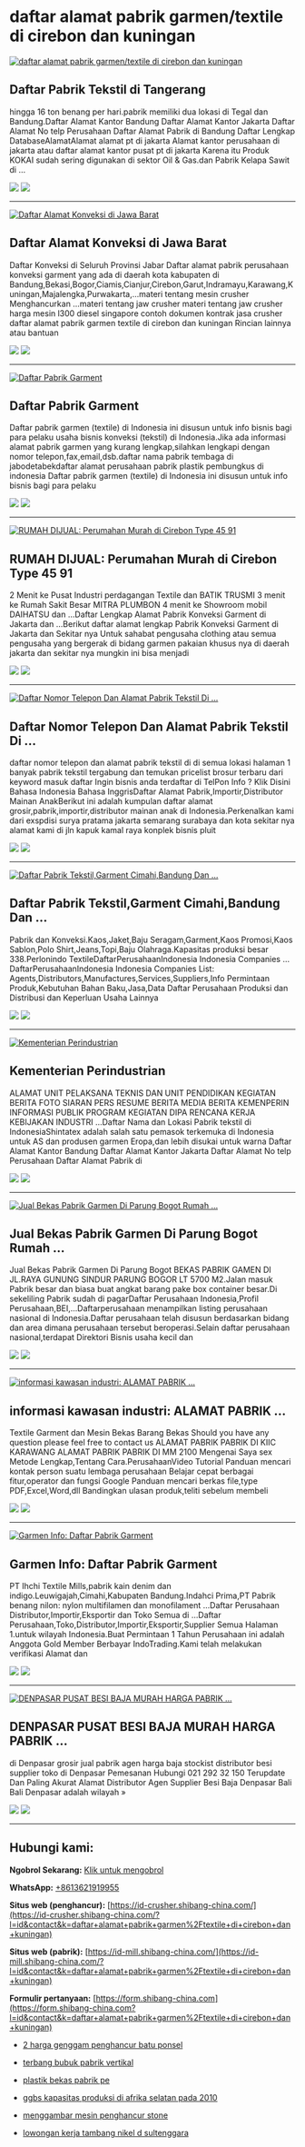 # daftar alamat pabrik garmen/textile di cirebon dan kuningan

<a href="https://swt.shibang-china.com/?l=id&img&k=daftar+alamat+pabrik+garmen%2Ftextile+di+cirebon+dan+kuningan" target="_blank">![daftar alamat pabrik garmen/textile di cirebon dan kuningan](http://static.shibang-china.com/all-800x300/1096.jpg)</a>

## Daftar Pabrik Tekstil di Tangerang
hingga 16 ton benang per hari.pabrik memiliki dua lokasi di Tegal dan Bandung.Daftar Alamat Kantor Bandung Daftar Alamat Kantor Jakarta Daftar Alamat No telp Perusahaan Daftar Alamat Pabrik di Bandung Daftar Lengkap DatabaseAlamatAlamat alamat pt di jakarta Alamat kantor perusahaan di jakarta atau daftar alamat kantor pusat pt di jakarta Karena itu Produk KOKAI sudah sering digunakan di sektor Oil & Gas.dan Pabrik Kelapa Sawit di …


<a href="https://whatsapp.shibangsoft.com/WhatsApp.php" target="_blank" title="WhatsApp">![](http://static.shibang-china.com/icon/whatsapp.png)</a> <a href="https://swt.shibang-china.com/?l=id&icon&k=daftar+alamat+pabrik+garmen%2Ftextile+di+cirebon+dan+kuningan" target="_blank">![](http://static.shibang-china.com/icon/chat-id.png)</a>

---

<a href="https://swt.shibang-china.com/?l=id&img&k=daftar+alamat+pabrik+garmen%2Ftextile+di+cirebon+dan+kuningan" target="_blank">![Daftar Alamat Konveksi di Jawa Barat](http://static.shibang-china.com/all-800x300/233.jpg)</a>

## Daftar Alamat Konveksi di Jawa Barat
Daftar Konveksi di Seluruh Provinsi Jabar Daftar alamat pabrik perusahaan konveksi garment yang ada di daerah kota kabupaten di Bandung,Bekasi,Bogor,Ciamis,Cianjur,Cirebon,Garut,Indramayu,Karawang,Kuningan,Majalengka,Purwakarta,…materi tentang mesin crusher Menghancurkan …materi tentang jaw crusher materi tentang jaw crusher harga mesin l300 diesel singapore contoh dokumen kontrak jasa crusher daftar alamat pabrik garmen textile di cirebon dan kuningan Rincian lainnya atau bantuan


<a href="https://whatsapp.shibangsoft.com/WhatsApp.php" target="_blank" title="WhatsApp">![](http://static.shibang-china.com/icon/whatsapp.png)</a> <a href="https://swt.shibang-china.com/?l=id&icon&k=daftar+alamat+pabrik+garmen%2Ftextile+di+cirebon+dan+kuningan" target="_blank">![](http://static.shibang-china.com/icon/chat-id.png)</a>

---

<a href="https://swt.shibang-china.com/?l=id&img&k=daftar+alamat+pabrik+garmen%2Ftextile+di+cirebon+dan+kuningan" target="_blank">![Daftar Pabrik Garment](http://static.shibang-china.com/all-800x300/58.jpg)</a>

## Daftar Pabrik Garment
Daftar pabrik garmen (textile) di Indonesia ini disusun untuk info bisnis bagi para pelaku usaha bisnis konveksi (tekstil) di Indonesia.Jika ada informasi alamat pabrik garmen yang kurang lengkap,silahkan lengkapi dengan nomor telepon,fax,email,dsb.daftar nama pabrik tembaga di jabodetabekdaftar alamat perusahaan pabrik plastik pembungkus di indonesia Daftar pabrik garmen (textile) di Indonesia ini disusun untuk info bisnis bagi para pelaku


<a href="https://whatsapp.shibangsoft.com/WhatsApp.php" target="_blank" title="WhatsApp">![](http://static.shibang-china.com/icon/whatsapp.png)</a> <a href="https://swt.shibang-china.com/?l=id&icon&k=daftar+alamat+pabrik+garmen%2Ftextile+di+cirebon+dan+kuningan" target="_blank">![](http://static.shibang-china.com/icon/chat-id.png)</a>

---

<a href="https://swt.shibang-china.com/?l=id&img&k=daftar+alamat+pabrik+garmen%2Ftextile+di+cirebon+dan+kuningan" target="_blank">![RUMAH DIJUAL: Perumahan Murah di Cirebon Type 45 91](http://static.shibang-china.com/all-800x300/1153.jpg)</a>

## RUMAH DIJUAL: Perumahan Murah di Cirebon Type 45 91
2 Menit ke Pusat Industri perdagangan Textile dan BATIK TRUSMI 3 menit ke Rumah Sakit Besar MITRA PLUMBON 4 menit ke Showroom mobil DAIHATSU dan …Daftar Lengkap Alamat Pabrik Konveksi Garment di Jakarta dan …Berikut daftar alamat lengkap Pabrik Konveksi Garment di Jakarta dan Sekitar nya Untuk sahabat pengusaha clothing atau semua pengusaha yang bergerak di bidang garmen pakaian khusus nya di daerah jakarta dan sekitar nya mungkin ini bisa menjadi


<a href="https://whatsapp.shibangsoft.com/WhatsApp.php" target="_blank" title="WhatsApp">![](http://static.shibang-china.com/icon/whatsapp.png)</a> <a href="https://swt.shibang-china.com/?l=id&icon&k=daftar+alamat+pabrik+garmen%2Ftextile+di+cirebon+dan+kuningan" target="_blank">![](http://static.shibang-china.com/icon/chat-id.png)</a>

---

<a href="https://swt.shibang-china.com/?l=id&img&k=daftar+alamat+pabrik+garmen%2Ftextile+di+cirebon+dan+kuningan" target="_blank">![Daftar Nomor Telepon Dan Alamat Pabrik Tekstil Di …](http://static.shibang-china.com/all-800x300/1073.jpg)</a>

## Daftar Nomor Telepon Dan Alamat Pabrik Tekstil Di …
daftar nomor telepon dan alamat pabrik tekstil di di semua lokasi halaman 1 banyak pabrik tekstil tergabung dan temukan pricelist brosur terbaru dari keyword masuk daftar Ingin bisnis anda terdaftar di TelPon Info ? Klik Disini Bahasa Indonesia Bahasa InggrisDaftar Alamat Pabrik,Importir,Distributor Mainan AnakBerikut ini adalah kumpulan daftar alamat grosir,pabrik,importir,distributor mainan anak di Indonesia.Perkenalkan kami dari exspdisi surya pratama jakarta semarang surabaya dan kota sekitar nya alamat kami di jln kapuk kamal raya konplek bisnis pluit


<a href="https://whatsapp.shibangsoft.com/WhatsApp.php" target="_blank" title="WhatsApp">![](http://static.shibang-china.com/icon/whatsapp.png)</a> <a href="https://swt.shibang-china.com/?l=id&icon&k=daftar+alamat+pabrik+garmen%2Ftextile+di+cirebon+dan+kuningan" target="_blank">![](http://static.shibang-china.com/icon/chat-id.png)</a>

---

<a href="https://swt.shibang-china.com/?l=id&img&k=daftar+alamat+pabrik+garmen%2Ftextile+di+cirebon+dan+kuningan" target="_blank">![Daftar Pabrik Tekstil,Garment Cimahi,Bandung Dan …](http://static.shibang-china.com/all-800x300/339.jpg)</a>

## Daftar Pabrik Tekstil,Garment Cimahi,Bandung Dan …
Pabrik dan Konveksi.Kaos,Jaket,Baju Seragam,Garment,Kaos Promosi,Kaos Sablon,Polo Shirt,Jeans,Topi,Baju Olahraga.Kapasitas produksi besar 338.Perlonindo TextileDaftarPerusahaanIndonesia Indonesia Companies …DaftarPerusahaanIndonesia Indonesia Companies List: Agents,Distributors,Manufactures,Services,Suppliers,Info Permintaan Produk,Kebutuhan Bahan Baku,Jasa,Data Daftar Perusahaan Produksi dan Distribusi dan Keperluan Usaha Lainnya


<a href="https://whatsapp.shibangsoft.com/WhatsApp.php" target="_blank" title="WhatsApp">![](http://static.shibang-china.com/icon/whatsapp.png)</a> <a href="https://swt.shibang-china.com/?l=id&icon&k=daftar+alamat+pabrik+garmen%2Ftextile+di+cirebon+dan+kuningan" target="_blank">![](http://static.shibang-china.com/icon/chat-id.png)</a>

---

<a href="https://swt.shibang-china.com/?l=id&img&k=daftar+alamat+pabrik+garmen%2Ftextile+di+cirebon+dan+kuningan" target="_blank">![Kementerian Perindustrian](http://static.shibang-china.com/all-800x300/797.jpg)</a>

## Kementerian Perindustrian
ALAMAT UNIT PELAKSANA TEKNIS DAN UNIT PENDIDIKAN KEGIATAN BERITA FOTO SIARAN PERS RESUME BERITA MEDIA BERITA KEMENPERIN INFORMASI PUBLIK PROGRAM KEGIATAN DIPA RENCANA KERJA KEBIJAKAN INDUSTRI …Daftar Nama dan Lokasi Pabrik tekstil di IndonesiaShintatex adalah salah satu pemasok terkemuka di Indonesia untuk AS dan produsen garmen Eropa,dan lebih disukai untuk warna Daftar Alamat Kantor Bandung Daftar Alamat Kantor Jakarta Daftar Alamat No telp Perusahaan Daftar Alamat Pabrik di


<a href="https://whatsapp.shibangsoft.com/WhatsApp.php" target="_blank" title="WhatsApp">![](http://static.shibang-china.com/icon/whatsapp.png)</a> <a href="https://swt.shibang-china.com/?l=id&icon&k=daftar+alamat+pabrik+garmen%2Ftextile+di+cirebon+dan+kuningan" target="_blank">![](http://static.shibang-china.com/icon/chat-id.png)</a>

---

<a href="https://swt.shibang-china.com/?l=id&img&k=daftar+alamat+pabrik+garmen%2Ftextile+di+cirebon+dan+kuningan" target="_blank">![Jual Bekas Pabrik Garmen Di Parung Bogot Rumah …](http://static.shibang-china.com/all-800x300/1489.jpg)</a>

## Jual Bekas Pabrik Garmen Di Parung Bogot Rumah …
Jual Bekas Pabrik Garmen Di Parung Bogot BEKAS PABRIK GAMEN DI JL.RAYA GUNUNG SINDUR PARUNG BOGOR LT 5700 M2.Jalan masuk Pabrik besar dan biasa buat angkat barang pake box container besar.Di sekeliling Pabrik sudah di pagarDaftar Perusahaan Indonesia,Profil Perusahaan,BEI,…Daftarperusahaan menampilkan listing perusahaan nasional di Indonesia.Daftar perusahaan telah disusun berdasarkan bidang dan area dimana perusahaan tersebut beroperasi.Selain daftar perusahaan nasional,terdapat Direktori Bisnis usaha kecil dan


<a href="https://whatsapp.shibangsoft.com/WhatsApp.php" target="_blank" title="WhatsApp">![](http://static.shibang-china.com/icon/whatsapp.png)</a> <a href="https://swt.shibang-china.com/?l=id&icon&k=daftar+alamat+pabrik+garmen%2Ftextile+di+cirebon+dan+kuningan" target="_blank">![](http://static.shibang-china.com/icon/chat-id.png)</a>

---

<a href="https://swt.shibang-china.com/?l=id&img&k=daftar+alamat+pabrik+garmen%2Ftextile+di+cirebon+dan+kuningan" target="_blank">![informasi kawasan industri: ALAMAT PABRIK …](http://static.shibang-china.com/all-800x300/1459.jpg)</a>

## informasi kawasan industri: ALAMAT PABRIK …
Textile Garment dan Mesin Bekas Barang Bekas Should you have any question please feel free to contact us ALAMAT PABRIK PABRIK DI KIIC KARAWANG ALAMAT PABRIK PABRIK DI MM 2100 Mengenai Saya sex Metode Lengkap,Tentang Cara.PerusahaanVideo Tutorial Panduan mencari kontak person suatu lembaga perusahaan Belajar cepat berbagai fitur,operator dan fungsi Google Panduan mencari berkas file,type PDF,Excel,Word,dll Bandingkan ulasan produk,teliti sebelum membeli


<a href="https://whatsapp.shibangsoft.com/WhatsApp.php" target="_blank" title="WhatsApp">![](http://static.shibang-china.com/icon/whatsapp.png)</a> <a href="https://swt.shibang-china.com/?l=id&icon&k=daftar+alamat+pabrik+garmen%2Ftextile+di+cirebon+dan+kuningan" target="_blank">![](http://static.shibang-china.com/icon/chat-id.png)</a>

---

<a href="https://swt.shibang-china.com/?l=id&img&k=daftar+alamat+pabrik+garmen%2Ftextile+di+cirebon+dan+kuningan" target="_blank">![Garmen Info: Daftar Pabrik Garment](http://static.shibang-china.com/all-800x300/218.jpg)</a>

## Garmen Info: Daftar Pabrik Garment
PT Ihchi Textile Mills,pabrik kain denim dan indigo.Leuwigajah,Cimahi,Kabupaten Bandung.Indahci Prima,PT Pabrik benang nilon: nylon multifilamen dan monofilament …Daftar Perusahaan Distributor,Importir,Eksportir dan Toko Semua di …Daftar Perusahaan,Toko,Distributor,Importir,Eksportir,Supplier Semua Halaman 1.untuk wilayah Indonesia.Buat Permintaan 1 Tahun Perusahaan ini adalah Anggota Gold Member Berbayar IndoTrading.Kami telah melakukan verifikasi Alamat dan


<a href="https://whatsapp.shibangsoft.com/WhatsApp.php" target="_blank" title="WhatsApp">![](http://static.shibang-china.com/icon/whatsapp.png)</a> <a href="https://swt.shibang-china.com/?l=id&icon&k=daftar+alamat+pabrik+garmen%2Ftextile+di+cirebon+dan+kuningan" target="_blank">![](http://static.shibang-china.com/icon/chat-id.png)</a>

---

<a href="https://swt.shibang-china.com/?l=id&img&k=daftar+alamat+pabrik+garmen%2Ftextile+di+cirebon+dan+kuningan" target="_blank">![DENPASAR PUSAT BESI BAJA MURAH HARGA PABRIK …](http://static.shibang-china.com/all-800x300/446.jpg)</a>

## DENPASAR PUSAT BESI BAJA MURAH HARGA PABRIK …
di Denpasar grosir jual pabrik agen harga baja stockist distributor besi supplier toko di Denpasar Pemesanan Hubungi 021 292 32 150 Terupdate Dan Paling Akurat Alamat Distributor Agen Supplier Besi Baja Denpasar Bali Bali Denpasar adalah wilayah »

<a href="https://whatsapp.shibangsoft.com/WhatsApp.php" target="_blank" title="WhatsApp">![](http://static.shibang-china.com/icon/whatsapp.png)</a> <a href="https://swt.shibang-china.com/?l=id&icon&k=daftar+alamat+pabrik+garmen%2Ftextile+di+cirebon+dan+kuningan" target="_blank">![](http://static.shibang-china.com/icon/chat-id.png)</a>

---
## Hubungi kami:

**Ngobrol Sekarang:** [Klik untuk mengobrol](https://swt.shibang-china.com?l=id&contact&k=daftar+alamat+pabrik+garmen%2Ftextile+di+cirebon+dan+kuningan)

**WhatsApp:**  [+8613621919955](https://whatsapp.shibangsoft.com/WhatsApp.php)

**Situs web (penghancur):** [https://id-crusher.shibang-china.com/](https://id-crusher.shibang-china.com/?l=id&contact&k=daftar+alamat+pabrik+garmen%2Ftextile+di+cirebon+dan+kuningan)

**Situs web (pabrik):** [https://id-mill.shibang-china.com/](https://id-mill.shibang-china.com/?l=id&contact&k=daftar+alamat+pabrik+garmen%2Ftextile+di+cirebon+dan+kuningan)

**Formulir pertanyaan:** [https://form.shibang-china.com](https://form.shibang-china.com?l=id&contact&k=daftar+alamat+pabrik+garmen%2Ftextile+di+cirebon+dan+kuningan)

* [2 harga genggam penghancur batu ponsel](../30/2%20harga%20genggam%20penghancur%20batu%20ponsel.md)

* [terbang bubuk pabrik vertikal](../25/terbang%20bubuk%20pabrik%20vertikal.md)

* [plastik bekas pabrik pe](../26/plastik%20bekas%20pabrik%20pe.md)

* [ggbs kapasitas produksi di afrika selatan pada 2010](../25/ggbs%20kapasitas%20produksi%20di%20afrika%20selatan%20pada%202010.md)

* [menggambar mesin penghancur stone](../22/menggambar%20mesin%20penghancur%20stone.md)

* [lowongan kerja tambang nikel d sultenggara](../21/lowongan%20kerja%20tambang%20nikel%20d%20sultenggara.md)